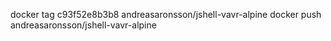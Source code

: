 docker tag c93f52e8b3b8 andreasaronsson/jshell-vavr-alpine
docker push andreasaronsson/jshell-vavr-alpine
